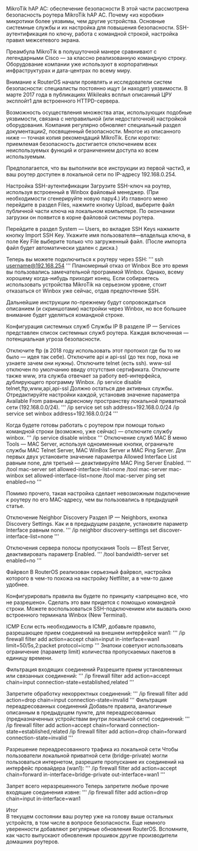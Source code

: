 MikroTik hAP AC: обеспечение безопасности
В этой части рассмотрена безопасность роутера MikroTik hAP AC. Почему «из коробки» микротики более уязвимы, чем другие устройства. Основные системные службы и их настройка для повышения безопасности. SSH-аутентификация по ключу, работа с командной строкой, настройка правил межсетевого экрана.

Преамбула
MikroTik в полушуточной манере сравнивают с легендарными Cisco — за классно реализованную командную строку. Оборудование компании уже используют в корпоративных инфраструктурах и дата-центрах по всему миру.

Внимание к RouterOS начали проявлять и исследователи систем безопасности: специалисты постоянно ищут (и находят) уязвимости. В марте 2017 года в публикациях Wikileaks всплыл описанный ЦРУ эксплойт1 для встроенного HTTPD-сервера.

Возможность осуществления множества атак, использующих подобные уязвимости, связана с неправильной (или недостаточной) настройкой оборудования. Компания регулярно обновляет специальный раздел документации2, посвященный безопасности. Многое из описанного ниже — точная копия рекомендаций MikroTik. Если коротко: приемлемая безопасность достигается отключением всех неиспользуемых функций и ограничением доступа ко всем используемым.

Предполагается, что вы выполнили все инструкции из первой части3, и ваш роутер доступен в локальной сети по IP-адресу 192.168.0.254.

Настройка SSH-аутентификации
Загрузите SSH-ключ на роутер, используя встроенный в Winbox файловый менеджер. (При необходимости сгенерируйте новую пару4.) Из главного меню перейдите в раздел Files, нажмите кнопку Upload, выберите файл публичной части ключа на локальном компьютере. По окончании загрузки он появится в корне файловой системы роутера.



Перейдите в раздел System — Users, во вкладке SSH Keys нажмите кнопку Import SSH Key. Укажите имя пользователя—владельца ключа, в поле Key File выберите только что загруженный файл. (После импорта файл будет автоматически удален с диска.)



Теперь вы можете подключиться к роутеру через SSH:
'''
ssh username@192.168.254
'''
Планомерный отказ от Winbox
Все это время вы пользовались замечательной программой Winbox. Однако, всему хорошему когда-нибудь приходит конец. Если собираетесь использовать устройства MikroTik на серьезном уровне, стоит отказаться от Winbox уже сейчас, отдав предпочтение SSH.

Дальнейшие инструкции по-прежнему будут сопровождаться описанием (и скриншотами) настройки через Winbox, но все большее внимание будет уделяться командной строке.

Конфигурация системных служб
Службы IP
В разделе IP — Services представлен список системных служб роутера. Каждая включенная — потенциальная угроза безопасности.

Отключите ftp (в 2018 году использовать этот протокол где бы то ни было — идея так себе).
Отключите api и api-ssl (до тех пор, пока не узнаете зачем они нужны).
Отключите telnet (есть ssh).
www-ssl отключен по умолчанию ввиду отсутствия сертификата.
Отключите также www, эта служба отвечает за работу веб-интерфейса, дублирующего программу Winbox.
/ip service disable telnet,ftp,www,api,api-ssl
Должно остаться две активных службы. Отредактируйте настройки каждой, установив значение параметра Available From равным адресному пространству локальной приватной сети (192.168.0.0/24).
'''
/ip service set ssh address=192.168.0.0/24
/ip service set winbox address=192.168.0.0/24
'''

Когда будете готовы работать с роутером при помощи только командной строки (возможно, уже сейчас) — отключите службу winbox.
'''
/ip service disable winbox
'''
Отключение служб MAC
В меню Tools — MAC Server, используя одноименные кнопки, ограничьте службы MAC Telnet Server, MAC WinBox Server и MAC Ping Server. Для первых двух установите значение параметра Allowed Interface List равным none, для третьей — деактивируйте MAC Ping Server Enabled.
'''
/tool mac-server set allowed-interface-list=none
/tool mac-server mac-winbox set allowed-interface-list=none
/tool mac-server ping set enabled=no
'''

Помимо прочего, такая настройка сделает невозможным подключение к роутеру по его MAC-адресу, чем вы пользовались в предыдущей статье.

Отключение Neighbor Discovery
Раздел IP — Neighbors, кнопка Discovery Settings. Как и в предыдущем разделе, установите параметр Interface равным none.
'''
/ip neighbor discovery-settings set discover-interface-list=none 
'''

Отключения сервера полосы пропускания
Tools — BTest Server, деактивировать параметр Enabled.
'''
/tool bandwidth-server set enabled=no
'''

Файрвол
В RouterOS реализован серьезный файрвол, настройка которого в чем-то похожа на настройку Netfilter, а в чем-то даже удобнее.

Конфигурировать правила вы будете по принципу «запрещено все, что не разрешено». Сделать это вам придется с помощью командной строки. Можете воспользоваться SSH-подключением или вызвать окно встроенного терминала Winbox (New Terminal).



ICMP
Если есть необходимость в ICMP, добавьте правило, разрешающее прием соединений на внешнем интерфейсе wan1:
'''
/ip firewall filter add action=accept chain=input in-interface=wan1 limit=50/5s,2:packet protocol=icmp
'''
Знатоки советуют использовать ограничение (параметр limit) количества пропускаемых пакетов в единицу времени.

Фильтрация входящих соединений
Разрешите прием установленных или связанных соединений:
'''
/ip firewall filter add action=accept chain=input connection-state=established,related
'''

Запретите обработку некорректных соединений:
'''
/ip firewall filter add action=drop chain=input connection-state=invalid
'''
Фильтрация переадресованных соединений
Добавьте правила, аналогичные описанным в предыдущем пункте, для переадресованных (предназначенных устройствам внутри локальной сети) соединений:
'''
/ip firewall filter add action=accept chain=forward connection-state=established,related
/ip firewall filter add action=drop chain=forward connection-state=invalid
'''

Разрешение переадресованного трафика из локальной сети
Чтобы пользователи локальной приватной сети (bridge-private) могли пользоваться интернетом, разрешите пропускание их соединений на интерфейс провайдера (wan1):
'''
/ip firewall filter add action=accept chain=forward in-interface=bridge-private out-interface=wan1
'''

Запрет всего неразрешенного
Теперь запретите любые прочие входящие соединения извне:
'''
/ip firewall filter add action=drop chain=input in-interface=wan1
</br>

Итог </br>
В текущем состоянии ваш роутер уже на голову выше остальных устройств, в том числе в вопросе безопасности. Еще немного уверенности добавляют регулярные обновления RouterOS. Вспомните, как часто выпускают обновления прошивок другие производители домашних роутеров.
